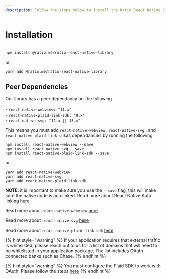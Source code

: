 ```yaml
---
description: Follow the steps below to install the Ratio React Native Library
---
```


# Installation

<div align="left">

<figure><img src="https://img.shields.io/npm/v/@ratio.me/ratio-react-native-library?color=%237EFDCF&#x26;style=flat-square" alt=""><figcaption></figcaption></figure>

</div>

```
npm install @ratio.me/ratio-react-native-library
```

or

```
yarn add @ratio.me/ratio-react-native-library
```

## Peer Dependencies

Our library has a peer dependancy on the following\
\
\- `react-native-webview: "11.x"` \
\- `react-native-plaid-link-sdk: "9.x"`\
\- `react-native-svg: "12.x || 13.x"`

This means you must add `react-native-webview,` `react-native-svg` , and `react-native-plaid-link-sdk`as dependancies by running the following

```
npm install react-native-webview --save 
npm install react-native-svg --save
npm install react-native-plaid-link-sdk --save
```

or

```
yarn add react-native-webview
yarn add react-native-svg
yarn add react-native-plaid-link-sdk
```

**NOTE**: it is important to make sure you use the `--save` flag, this will make sure the native code is autolinked. Read more about React Native Auto linking [here](https://reactnative.dev/docs/linking-libraries-ios)

Read more about `react-native-webview` [here](https://github.com/react-native-webview/react-native-webview)

Read more about `react-native-svg` [here](https://github.com/software-mansion/react-native-svg)

Read more about `react-native-plaid-link-sdk` [here](https://plaid.com/docs/link/react-native/)

{% hint style="warning" %}
If your application requires that external traffic is whitelisted, please reach out to us for a list of domains that will need to be whitelisted in your application package.  The list includes OAuth connected banks such as Chase.
{% endhint %}

{% hint style="warning" %}
You must configure the Plaid SDK to work with OAuth. Please follow the steps [here](../../guides/plaid-bank-linking/plaid-oauth-support.md)
{% endhint %}
